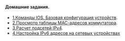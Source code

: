 ####  Домашние задания.

 - [1.Команды IOS. Базовая конфигурация устройств](https://github.com/MikhailKhudiakov/Otus---Network-Engineer-Basic/blob/main/labs/DZ1/README.md).
 - [2.Просмотр таблицы МАС-адресов коммутатора](https://github.com/MikhailKhudiakov/Otus---Network-Engineer-Basic/blob/main/labs/DZ2/readme.md).
 - [3.Расчет подсетей IPv4](https://github.com/MikhailKhudiakov/Otus---Network-Engineer-Basic/blob/main/labs/DZ3/Readme.md).
 - [4.Настройка IPv6 адресов на сетевых устройствах](https://github.com/MikhailKhudiakov/Otus---Network-Engineer-Basic/blob/main/labs/DZ4/Readme.md)
